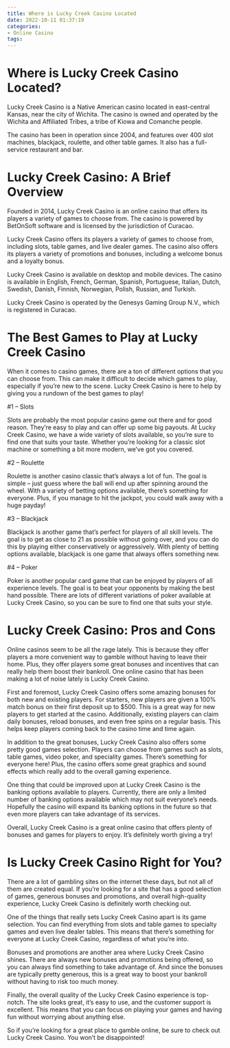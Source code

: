 ```yaml
---
title: Where is Lucky Creek Casino Located
date: 2022-10-11 01:37:19
categories:
- Online Casino
tags:
---
```



#  Where is Lucky Creek Casino Located?

Lucky Creek Casino is a Native American casino located in east-central Kansas, near the city of Wichita. The casino is owned and operated by the Wichita and Affiliated Tribes, a tribe of Kiowa and Comanche people.

The casino has been in operation since 2004, and features over 400 slot machines, blackjack, roulette, and other table games. It also has a full-service restaurant and bar.

#  Lucky Creek Casino: A Brief Overview

Founded in 2014, Lucky Creek Casino is an online casino that offers its players a variety of games to choose from. The casino is powered by BetOnSoft software and is licensed by the jurisdiction of Curacao.

Lucky Creek Casino offers its players a variety of games to choose from, including slots, table games, and live dealer games. The casino also offers its players a variety of promotions and bonuses, including a welcome bonus and a loyalty bonus.

Lucky Creek Casino is available on desktop and mobile devices. The casino is available in English, French, German, Spanish, Portuguese, Italian, Dutch, Swedish, Danish, Finnish, Norwegian, Polish, Russian, and Turkish.

Lucky Creek Casino is operated by the Genesys Gaming Group N.V., which is registered in Curacao.

#  The Best Games to Play at Lucky Creek Casino

When it comes to casino games, there are a ton of different options that you can choose from. This can make it difficult to decide which games to play, especially if you’re new to the scene. Lucky Creek Casino is here to help by giving you a rundown of the best games to play!

#1 – Slots

Slots are probably the most popular casino game out there and for good reason. They’re easy to play and can offer up some big payouts. At Lucky Creek Casino, we have a wide variety of slots available, so you’re sure to find one that suits your taste. Whether you’re looking for a classic slot machine or something a bit more modern, we’ve got you covered.

#2 – Roulette

Roulette is another casino classic that’s always a lot of fun. The goal is simple – just guess where the ball will end up after spinning around the wheel. With a variety of betting options available, there’s something for everyone. Plus, if you manage to hit the jackpot, you could walk away with a huge payday!

#3 – Blackjack

Blackjack is another game that’s perfect for players of all skill levels. The goal is to get as close to 21 as possible without going over, and you can do this by playing either conservatively or aggressively. With plenty of betting options available, blackjack is one game that always offers something new.

#4 – Poker

Poker is another popular card game that can be enjoyed by players of all experience levels. The goal is to beat your opponents by making the best hand possible. There are lots of different variations of poker available at Lucky Creek Casino, so you can be sure to find one that suits your style.

#  Lucky Creek Casino: Pros and Cons

Online casinos seem to be all the rage lately. This is because they offer players a more convenient way to gamble without having to leave their home. Plus, they offer players some great bonuses and incentives that can really help them boost their bankroll. One online casino that has been making a lot of noise lately is Lucky Creek Casino.

First and foremost, Lucky Creek Casino offers some amazing bonuses for both new and existing players. For starters, new players are given a 100% match bonus on their first deposit up to $500. This is a great way for new players to get started at the casino. Additionally, existing players can claim daily bonuses, reload bonuses, and even free spins on a regular basis. This helps keep players coming back to the casino time and time again.

In addition to the great bonuses, Lucky Creek Casino also offers some pretty good games selection. Players can choose from games such as slots, table games, video poker, and speciality games. There’s something for everyone here! Plus, the casino offers some great graphics and sound effects which really add to the overall gaming experience.

One thing that could be improved upon at Lucky Creek Casino is the banking options available to players. Currently, there are only a limited number of banking options available which may not suit everyone’s needs. Hopefully the casino will expand its banking options in the future so that even more players can take advantage of its services.

Overall, Lucky Creek Casino is a great online casino that offers plenty of bonuses and games for players to enjoy. It’s definitely worth giving a try!

#  Is Lucky Creek Casino Right for You?

There are a lot of gambling sites on the internet these days, but not all of them are created equal. If you’re looking for a site that has a good selection of games, generous bonuses and promotions, and overall high-quality experience, Lucky Creek Casino is definitely worth checking out.

One of the things that really sets Lucky Creek Casino apart is its game selection. You can find everything from slots and table games to specialty games and even live dealer tables. This means that there’s something for everyone at Lucky Creek Casino, regardless of what you’re into.

Bonuses and promotions are another area where Lucky Creek Casino shines. There are always new bonuses and promotions being offered, so you can always find something to take advantage of. And since the bonuses are typically pretty generous, this is a great way to boost your bankroll without having to risk too much money.

Finally, the overall quality of the Lucky Creek Casino experience is top-notch. The site looks great, it’s easy to use, and the customer support is excellent. This means that you can focus on playing your games and having fun without worrying about anything else.

So if you’re looking for a great place to gamble online, be sure to check out Lucky Creek Casino. You won’t be disappointed!